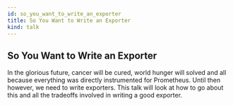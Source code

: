 ```yaml
---
id: so_you_want_to_write_an_exporter
title: So You Want to Write an Exporter
kind: talk
---
```


## So You Want to Write an Exporter

In the glorious future, cancer will be cured, world hunger will solved and all
because everything was directly instrumented for Prometheus. Until then
however, we need to write exporters. This talk will look at how to go about
this and all the tradeoffs involved in writing a good exporter.
